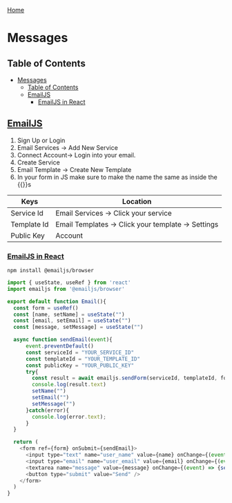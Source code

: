 <!--
 * This file is part of RS Cheat Sheets.
 *
 * RS Cheat Sheets is free software: you can redistribute it and/or modify
 * it under the terms of the GNU General Public License as published by
 * the Free Software Foundation, either version 3 of the License, or
 * (at your option) any later version.
 *
 * RS Cheat Sheets is distributed in the hope that it will be useful,
 * but WITHOUT ANY WARRANTY; without even the implied warranty of
 * MERCHANTABILITY or FITNESS FOR A PARTICULAR PURPOSE.  See the
 * GNU General Public License for more details.
 *
 * You should have received a copy of the GNU General Public License
 * along with RS Cheat Sheets. If not, see <https://www.gnu.org/licenses/>.
 */
-->

[Home](./README.md)

# Messages

## Table of Contents
<!-- TOC -->

- [Messages](#messages)
	- [Table of Contents](#table-of-contents)
	- [EmailJS](#emailjs)
		- [EmailJS in React](#emailjs-in-react)

<!-- /TOC -->

## [EmailJS](#table-of-contents)
1. Sign Up or Login
1. Email Services -> Add New Service
1. Connect Account-> Login into your email.
1. Create Service
1. Email Template -> Create New Template
1. In your form in JS make sure to make the name the same as inside the {{}}s

| Keys        | Location                                           |
|-------------|----------------------------------------------------|
| Service Id  | Email Services -> Click your service               |
| Template Id | Email Templates -> Click your template -> Settings |
| Public Key  | Account                                            |

### [EmailJS in React](#table-of-contents)
`npm install @emailjs/browser`

```javascript
import { useState, useRef } from 'react'
import emailjs from '@emailjs/browser'

export default function Email(){
  const form = useRef()
  const [name, setName] = useState("")
  const [email, setEmail] = useState("")
  const [message, setMessage] = useState("")

  async function sendEmail(event){
      event.preventDefault()
      const serviceId = "YOUR_SERVICE_ID"
      const templateId = "YOUR_TEMPLATE_ID"
      const publicKey = "YOUR_PUBLIC_KEY"
      try{
        const result = await emailjs.sendForm(serviceId, templateId, form.current, publicKey)
        console.log(result.text)
        setName("")
        setEmail("")
        setMessage("")
      }catch(error){
        console.log(error.text);
      }
  }

  return (
    <form ref={form} onSubmit={sendEmail}>
      <input type="text" name="user_name" value={name} onChange={(event) => {setName(event.value)}}/>
      <input type="email" name="user_email" value={email} onChange={(event) => {setEmail(event.value)}}/>
      <textarea name="message" value={message} onChange={(event) => {setMessage(event.value)}}/>
      <button type="submit" value="Send" />
    </form>
  )
}
```